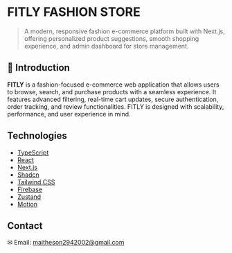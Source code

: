 # FITLY FASHION STORE

> A modern, responsive fashion e-commerce platform built with Next.js, offering personalized product suggestions, smooth shopping experience, and admin dashboard for store management.


## 🚀 Introduction

**FITLY** is a fashion-focused e-commerce web application that allows users to browse, search, and purchase products with a seamless experience. It features advanced filtering, real-time cart updates, secure authentication, order tracking, and review functionalities. FITLY is designed with scalability, performance, and user experience in mind.

## Technologies
- [TypeScript](https://www.typescriptlang.org/)
- [React](https://reactjs.org/) 
- [Next.js](https://nextjs.org/)
- [Shadcn](https://ui.shadcn.com/)
- [Tailwind CSS](https://tailwindcss.com/) 
- [Firebase](https://firebase.google.com/) 
- [Zustand](https://zustand-demo.pmnd.rs/) 
- [Motion](https://motion.dev/) 

## Contact
✉ Email: maitheson2942002@gmail.com
